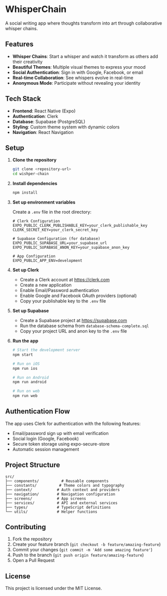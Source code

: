 # WhisperChain

A social writing app where thoughts transform into art through collaborative whisper chains.

## Features

- **Whisper Chains**: Start a whisper and watch it transform as others add their creativity
- **Beautiful Themes**: Multiple visual themes to express your mood
- **Social Authentication**: Sign in with Google, Facebook, or email
- **Real-time Collaboration**: See whispers evolve in real-time
- **Anonymous Mode**: Participate without revealing your identity

## Tech Stack

- **Frontend**: React Native (Expo)
- **Authentication**: Clerk
- **Database**: Supabase (PostgreSQL)
- **Styling**: Custom theme system with dynamic colors
- **Navigation**: React Navigation

## Setup

1. **Clone the repository**
   ```bash
   git clone <repository-url>
   cd wishper-chain
   ```

2. **Install dependencies**
   ```bash
   npm install
   ```

3. **Set up environment variables**
   
   Create a `.env` file in the root directory:
   ```env
   # Clerk Configuration
   EXPO_PUBLIC_CLERK_PUBLISHABLE_KEY=your_clerk_publishable_key
   CLERK_SECRET_KEY=your_clerk_secret_key

   # Supabase Configuration (for database)
   EXPO_PUBLIC_SUPABASE_URL=your_supabase_url
   EXPO_PUBLIC_SUPABASE_ANON_KEY=your_supabase_anon_key

   # App Configuration
   EXPO_PUBLIC_APP_ENV=development
   ```

4. **Set up Clerk**
   - Create a Clerk account at https://clerk.com
   - Create a new application
   - Enable Email/Password authentication
   - Enable Google and Facebook OAuth providers (optional)
   - Copy your publishable key to the `.env` file

5. **Set up Supabase**
   - Create a Supabase project at https://supabase.com
   - Run the database schema from `database-schema-complete.sql`
   - Copy your project URL and anon key to the `.env` file

6. **Run the app**
   ```bash
   # Start the development server
   npm start

   # Run on iOS
   npm run ios

   # Run on Android
   npm run android

   # Run on web
   npm run web
   ```

## Authentication Flow

The app uses Clerk for authentication with the following features:
- Email/password sign up with email verification
- Social login (Google, Facebook)
- Secure token storage using expo-secure-store
- Automatic session management

## Project Structure

```
src/
├── components/          # Reusable components
├── constants/          # Theme colors and typography
├── context/           # Auth context and providers
├── navigation/        # Navigation configuration
├── screens/           # App screens
├── services/          # API and external services
├── types/             # TypeScript definitions
└── utils/             # Helper functions
```

## Contributing

1. Fork the repository
2. Create your feature branch (`git checkout -b feature/amazing-feature`)
3. Commit your changes (`git commit -m 'Add some amazing feature'`)
4. Push to the branch (`git push origin feature/amazing-feature`)
5. Open a Pull Request

## License

This project is licensed under the MIT License.